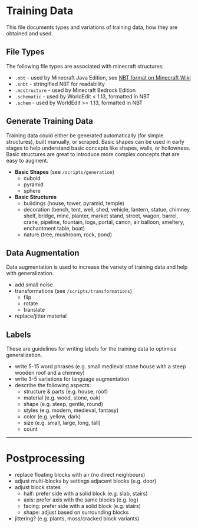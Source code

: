 # Training Data
This file documents types and variations of training data, how they are obtained and used.

## File Types
The following file types are associated with minecraft structures:
- `.nbt` - used by Minecraft Java Edition, see [NBT format on Minecraft Wiki](https://minecraft.fandom.com/wiki/NBT_format)
- `.snbt` - stringified NBT for readability
- `.mcstructure` - used by Minecraft Bedrock Edition
- `.schematic` - used by WorldEdit < 1.13, formatted in NBT
- `.schem` - used by WorldEdit >= 1.13, formatted in NBT

## Generate Training Data
Training data could either be generated automatically (for simple structures), built manually, or scraped.
Basic shapes can be used in early stages to help understand basic concepts like shapes, walls, or hollowness.
Basic structures are great to introduce more complex concepts that are easy to augment.
- **Basic Shapes** (see `/scripts/generation`)
  - cuboid
  - pyramid
  - sphere
- **Basic Structures**
  - buildings (house, tower, pyramid, temple)
  - decoration (bench, tent, well, shed, vehicle, lantern, statue, chimney, shelf, bridge, mine, planter, market stand,
    street, wagon, barrel, crane, pipeline, fountain, logs, portal, canon, air balloon, smeltery, enchantment table,
    boat)
  - nature (tree, mushroom, rock, pond)

## Data Augmentation
Data augmentation is used to increase the variety of training data and help with generalization.
- add small noise
- transformations (see `/scripts/transformations`)
  - flip
  - rotate
  - translate
- replace/jitter material

## Labels
These are guidelines for writing labels for the training data to optimise generalization.
- write 5-15 word phrases (e.g. small medieval stone house with a steep wooden roof and a chimney)
- write 3-5 variations for language augmentation
- describe the following aspects:
  - structure & parts (e.g. house, roof)
  - material (e.g. wood, stone, oak)
  - shape (e.g. steep, gentle, round)
  - styles (e.g. modern, medieval, fantasy)
  - color (e.g. yellow, dark)
  - size (e.g. small, large, long, tall)
  - count

---

# Postprocessing
- replace floating blocks with air (no direct neighbours)
- adjust multi-blocks by settings adjacent blocks (e.g. door)
- adjust block states
  - half: prefer side with a solid block (e.g. slab, stairs)
  - axis: prefer axis with the same blocks (e.g. log)
  - facing: prefer side with a solid block (e.g. stairs)
  - shape: adjust based on surrounding blocks
- jittering? (e.g. plants, moss/cracked block variants)